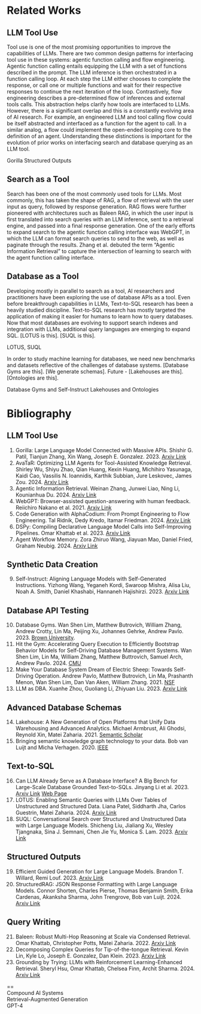 # Related Works

## LLM Tool Use

Tool use is one of the most promising opportunities to improve the capabilities of LLMs. There are two common design patterns for interfacing tool use in these systems: agentic function calling and flow engineering. Agentic function calling entails equipping the LLM with a set of functions described in the prompt. The LLM inference is then orchestrated in a function calling loop. At each step the LLM either chooses to complete the response, or call one or multiple functions and wait for their respective responses to continue the next iteration of the loop. Contrastively, flow engineering describes a pre-determined flow of inferences and external tools calls. This abstraction helps clarify how tools are interfaced to LLMs. However, there is a significant overlap and this is a constantly evolving area of AI research. For example, an engineered LLM and tool calling flow could be itself abstracted and interfaced as a function for the agent to call. In a similar analog, a flow could implement the open-ended looping core to the definition of an agent. Understanding these distinctions is important for the evolution of prior works on interfacing search and database querying as an LLM tool.

Gorilla
Structured Outputs

## Search as a Tool

Search has been one of the most commonly used tools for LLMs. Most commonly, this has taken the shape of RAG, a flow of retrieval with the user input as query, followed by response generation. RAG flows were further pioneered with architectures such as Baleen RAG, in which the user input is first translated into search queries with an LLM inference, sent to a retrieval engine, and passed into a final response generation. One of the early efforts to expand search to the agentic function calling interface was WebGPT, in which the LLM can format search queries to send to the web, as well as paginate through the results. Zhang et al. debuted the term “Agentic Information Retrieval” to capture the intersection of learning to search with the agent function calling interface.

## Database as a Tool

Developing mostly in parallel to search as a tool, AI researchers and practitioners have been exploring the use of database APIs as a tool. Even before breakthrough capabilities in LLMs, Text-to-SQL research has been a heavily studied discipline. Text-to-SQL research has mostly targeted the application of making it easier for humans to learn how to query databases. Now that most databases are evolving to support search indexes and integration with LLMs, additional query languages are emerging to expand SQL. [LOTUS is this]. [SUQL is this].

LOTUS, SUQL

In order to study machine learning for databases, we need new benchmarks and datasets reflective of the challenges of database systems. [Database Gyms are this]. [We generate schemas]. Future - [Lakehouses are this]. [Ontologies are this].

Database Gyms and Self-Instruct
Lakehouses and Ontologies

# Bibliography

## LLM Tool Use
1. Gorilla: Large Language Model Connected with Massive APIs. Shishir G. Patil, Tianjun Zhang, Xin Wang, Joseph E. Gonzalez. 2023. [Arxiv Link](https://arxiv.org/abs/2305.15334)
3. AvaTaR: Optimizing LLM Agents for Tool-Assisted Knowledge Retrieval. Shirley Wu, Shiyu Zhao, Qian Huang, Kexin Huang, Michihiro Yasunaga, Kaidi Cao, Vassilis N. Ioannidis, Karthik Subbian, Jure Leskovec, James Zou. 2024. [Arxiv Link](https://arxiv.org/pdf/2406.11200)
4. Agentic Information Retrieval. Weinan Zhang, Junwei Liao, Ning Li, Kounianhua Du. 2024. [Arxiv Link](https://arxiv.org/abs/2410.09713)
5. WebGPT: Browser-assisted question-answering with human feedback. Reiichiro Nakano et al. 2021. [Arxiv Link](https://arxiv.org/abs/2112.09332)
6. Code Generation with AlphaCodium: From Prompt Engineering to Flow Engineering. Tal Ridnik, Dedy Kredo, Itamar Friedman. 2024. [Arxiv Link](https://arxiv.org/abs/2401.08500)
7. DSPy: Compiling Declarative Language Model Calls into Self-Improving Pipelines. Omar Khattab et al. 2023. [Arxiv Link](https://arxiv.org/abs/2310.03714)
8. Agent Workflow Memory. Zora Zhiruo Wang, Jiayuan Mao, Daniel Fried, Graham Neubig. 2024. [Arxiv Link](https://arxiv.org/abs/2409.07429)

## Synthetic Data Creation
9. Self-Instruct: Aligning Language Models with Self-Generated Instructions. Yizhong Wang, Yeganeh Kordi, Swaroop Mishra, Alisa Liu, Noah A. Smith, Daniel Khashabi, Hannaneh Hajishirzi. 2023. [Arxiv Link](https://arxiv.org/abs/2212.10560)

## Database API Testing
10. Database Gyms. Wan Shen Lim, Matthew Butrovich, William Zhang, Andrew Crotty, Lin Ma, Peijing Xu, Johannes Gehrke, Andrew Pavlo. 2023. [Brown University](https://cs.brown.edu/people/acrotty/pubs/p27-lim.pdf).
11. Hit the Gym: Accelerating Query Execution to Efficiently Bootstrap Behavior Models for Self-Driving Database Management Systems. Wan Shen Lim, Lin Ma, William Zhang, Matthew Buttrovich, Samuel Arch, Andrew Pavlo. 2024. [CMU](https://www.pdl.cmu.edu/PDL-FTP/Database/p3680-lim.pdf)
12. Make Your Database System Dream of Electric Sheep: Towards Self-Driving Operation. Andrew Pavlo, Matthew Butrovich, Lin Ma, Prashanth Menon, Wan Shen Lim, Dan Van Aken, William Zhang. 2021. [NSF](https://par.nsf.gov/servlets/purl/10312181)
13. LLM as DBA. Xuanhe Zhou, Guoliang Li, Zhiyuan Liu. 2023. [Arxiv Link](https://arxiv.org/abs/2308.05481)

## Advanced Database Schemas
14. Lakehouse: A New Generation of Open Platforms that Unify Data Warehousing and Advanced Analytics. Michael Armbrust, Ali Ghodsi, Reynold Xin, Matei Zaharia. 2021. [Semantic Scholar](https://www.semanticscholar.org/paper/Lakehouse%3A-A-New-Generation-of-Open-Platforms-that-Zaharia-Ghodsi/451cf5fc9786ed4f7e1d9877f08d00f8b1262121)
15. Bringing semantic knowledge graph technology to your data. Bob van Luijt and Micha Verhagen. 2020. [IEEE](https://ieeexplore.ieee.org/abstract/document/8994851)

## Text-to-SQL
16. Can LLM Already Serve as A Database Interface? A BIg Bench for Large-Scale Database Grounded Text-to-SQLs. Jinyang Li et al. 2023. [Arxiv Link](https://arxiv.org/pdf/2305.03111) [Web Page](https://bird-bench.github.io/)
17. LOTUS: Enabling Semantic Queries with LLMs Over Tables of Unstructured and Structured Data. Liana Patel, Siddharth Jha, Carlos Guestrin, Matei Zaharia. 2024. [Arxiv Link](https://arxiv.org/abs/2407.11418)
18. SUQL: Conversational Search over Structured and Unstructured Data with Large Language Models. Shicheng Liu, Jialiang Xu, Wesley Tjangnaka, Sina J. Semnani, Chen Jie Yu, Monica S. Lam. 2023. [Arxiv Link](https://arxiv.org/abs/2311.09818)

## Structured Outputs
19. Efficient Guided Generation for Large Language Models. Brandon T. Willard, Remi Louf. 2023. [Arxiv Link](https://arxiv.org/abs/2307.09702)
20. StructuredRAG: JSON Response Formatting with Large Language Models. Connor Shorten, Charles Pierse, Thomas Benjamin Smith, Erika Cardenas, Akanksha Sharma, John Trengrove, Bob van Luijt. 2024. [Arxiv Link](https://arxiv.org/abs/2408.11061)

## Query Writing
21. Baleen: Robust Multi-Hop Reasoning at Scale via Condensed Retrieval. Omar Khattab, Christopher Potts, Matei Zaharia. 2022. [Arxiv Link](https://arxiv.org/abs/2101.00436)
22. Decomposing Complex Queries for Tip-of-the-tongue Retrieval. Kevin Lin, Kyle Lo, Joseph E. Gonzalez, Dan Klein. 2023. [Arxiv Link](https://arxiv.org/abs/2305.15053)
23. Grounding by Trying: LLMs with Reinforcement Learning-Enhanced Retrieval. Sheryl Hsu, Omar Khattab, Chelsea Finn, Archit Sharma. 2024. [Arxiv Link](https://arxiv.org/pdf/2410.23214?)

==
<br />
Compound AI Systems
<br />
Retrieval-Augmented Generation
<br />
GPT-4
